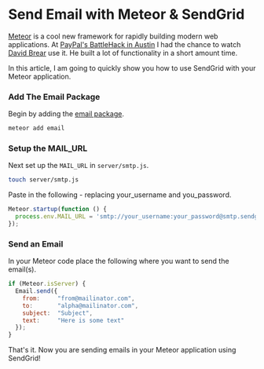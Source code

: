 # Send Email with Meteor & SendGrid

[Meteor](http://www.meteor.com/) is a cool new framework for rapidly building modern web applications. At [PayPal's BattleHack in Austin](http://battlehack.org/austin/) I had the chance to watch [David Brear](https://github.com/DavidBrear) use it. He built a lot of functionality in a short amount time.

In this article, I am going to quickly show you how to use SendGrid with your Meteor application.

### Add The Email Package

Begin by adding the [email package](http://docs.meteor.com/#email).

```bash
meteor add email
```

### Setup the MAIL_URL

Next set up the `MAIL_URL` in `server/smtp.js`.

```bash
touch server/smtp.js
```

Paste in the following - replacing your_username and you_password.

```javascript
Meteor.startup(function () {
  process.env.MAIL_URL = 'smtp://your_username:your_password@smtp.sendgrid.net:587';
});
```

### Send an Email

In your Meteor code place the following where you want to send the email(s).

```javascript
if (Meteor.isServer) {
  Email.send({
    from:     "from@mailinator.com",
    to:       "alpha@mailinator.com",
    subject:  "Subject",
    text:     "Here is some text"
  });
}
```

That's it. Now you are sending emails in your Meteor application using SendGrid!
 
